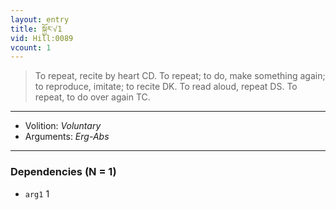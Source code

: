 ```yaml
---
layout: entry
title: སྐྱོར་√1
vid: Hill:0089
vcount: 1
---
```

> To repeat, recite by heart CD\. To repeat; to do, make something again; to reproduce, imitate; to recite DK\. To read aloud, repeat DS\. To repeat, to do over again TC\.

---
* Volition: _Voluntary_
* Arguments: _Erg-Abs_

---

### Dependencies (N = 1)
* `arg1` 1
